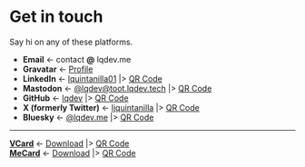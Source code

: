 # Get in touch

Say hi on any of these platforms.

- **Email** <- contact **@** lqdev.me
- **Gravatar** <- [Profile](/gravatar)
- **LinkedIn** <- [lquintanilla01](/linkedin) |> [QR Code](/assets/images/contact/qr-linkedin.png)
- **Mastodon** <-  [@lqdev@toot.lqdev.tech](/mastodon) |> [QR Code](/assets/images/contact/qr-mastodon.png)
- **GitHub** <- [lqdev](/github) |> [QR Code](/assets/images/contact/qr-github.png)
- **X (formerly Twitter)** <- [ljquintanilla](/twitter) |> [QR Code](/assets/images/contact/qr-twitter.png)
- **Bluesky** <- [@lqdev.me](/bluesky) |> [QR Code](/assets/images/contact/qr-bluesky.png)

---

**[VCard](https://en.wikipedia.org/wiki/VCard)** <- [Download](/vcard.vcf) |> [QR Code](/assets/images/contact/qr-vcard.png)  
**[MeCard](https://en.wikipedia.org/wiki/MeCard_(QR_code))** <- [Download](/mecard.txt) |> [QR Code](/assets/images/contact/qr-mecard.png)